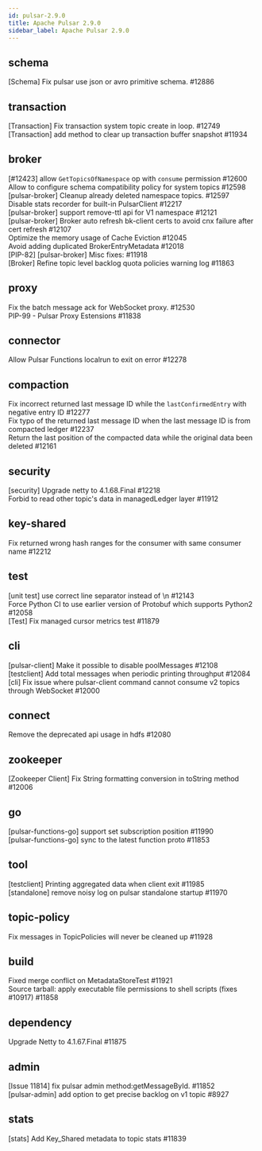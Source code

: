 ```yaml
---
id: pulsar-2.9.0
title: Apache Pulsar 2.9.0 
sidebar_label: Apache Pulsar 2.9.0 
---
```


## schema
[Schema] Fix pulsar use json or avro primitive schema. #12886  

## transaction
[Transaction] Fix transaction system topic create in loop. #12749  
[Transaction] add method to clear up transaction buffer snapshot #11934  

## broker
[#12423] allow `GetTopicsOfNamespace` op with `consume` permission #12600  
Allow to configure schema compatibility policy for system topics #12598  
[pulsar-broker] Cleanup already deleted namespace topics. #12597  
Disable stats recorder for built-in PulsarClient #12217  
[pulsar-broker] support remove-ttl api for V1 namespace #12121  
[pulsar-broker] Broker auto refresh bk-client certs to avoid cnx failure after cert refresh #12107  
Optimize the memory usage of Cache Eviction #12045  
Avoid adding duplicated BrokerEntryMetadata #12018  
[PIP-82] [pulsar-broker] Misc fixes: #11918  
[Broker] Refine topic level backlog quota policies warning log #11863  

## proxy
Fix the batch message ack for WebSocket proxy. #12530  
PIP-99 - Pulsar Proxy Estensions #11838  

## connector
Allow Pulsar Functions localrun to exit on error #12278  

## compaction
Fix incorrect returned last message ID while the `lastConfirmedEntry` with negative entry ID #12277  
Fix typo of the returned last message ID when the last message ID is from compacted ledger #12237  
Return the last position of the compacted data while the original data been deleted #12161  

## security
[security] Upgrade netty to 4.1.68.Final #12218  
Forbid to read other topic's data in managedLedger layer #11912  

## key-shared
Fix returned wrong hash ranges for the consumer with same consumer name #12212  

## test
[unit test] use correct line separator instead of \n #12143  
Force Python CI to use earlier version of Protobuf which supports Python2 #12058  
[Test] Fix managed cursor metrics test #11879  

## cli
[pulsar-client] Make it possible to disable poolMessages #12108  
[testclient] Add total messages when periodic printing throughput #12084  
[cli] Fix issue where pulsar-client command cannot consume v2 topics through WebSocket #12000  

## connect
Remove the deprecated api usage in hdfs #12080  

## zookeeper
[Zookeeper Client] Fix String formatting conversion in toString method #12006  

## go
[pulsar-functions-go] support set subscription position #11990  
[pulsar-functions-go] sync to the latest function proto #11853  

## tool
[testclient] Printing aggregated data when client exit #11985  
[standalone] remove noisy log on pulsar standalone startup #11970  

## topic-policy
Fix messages in TopicPolicies will never be cleaned up #11928  

## build
Fixed merge conflict on MetadataStoreTest #11921  
Source tarball: apply executable file permissions to shell scripts (fixes #10917)  #11858  

## dependency
Upgrade Netty to 4.1.67.Final #11875  

## admin
[Issue 11814] fix pulsar admin method:getMessageById. #11852  
[pulsar-admin] add option to get precise backlog on v1 topic #8927  

## stats
[stats] Add Key_Shared metadata to topic stats #11839  

